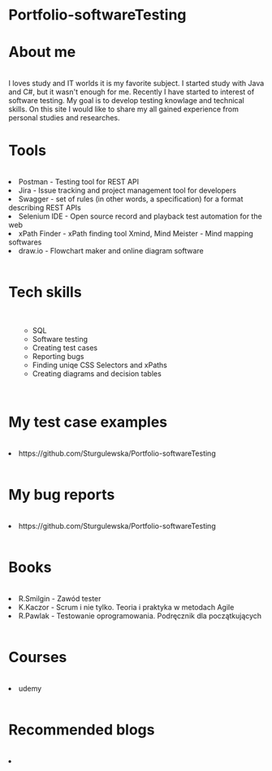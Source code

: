 # Portfolio-softwareTesting

# About me
<br>
I loves study and IT worlds it is my favorite subject. I started study with Java and C#, but it  wasn't enough for me. Recently I have started to interest of software testing. My goal is to develop testing knowlage and technical skills. On this site I would like to share my all gained experience from personal studies and researches.</br>

# Tools
<br>
<li>Postman - Testing tool for REST API</li>
<li>Jira - Issue tracking and project management tool for developers</li>
<li> Swagger - set of rules (in other words, a specification) for a format describing REST APIs</li>
<li>Selenium IDE - Open source record and playback test automation for the web</li>
<li> xPath Finder - xPath finding tool
Xmind, Mind Meister - Mind mapping softwares </li>
<li>draw.io - Flowchart maker and online diagram software</li></br>

# Tech skills
<br><ul><ul>
<li>SQL</li>
<li>Software testing</li>
<li>Creating test cases</li>
<li>Reporting bugs</li>
<li>Finding uniqe CSS Selectors and xPaths</li>
<li>Creating diagrams and decision tables</li>
</ul></ul></br>


# My test case examples
<br>
<li>https://github.com/Sturgulewska/Portfolio-softwareTesting</li></br>

# My bug reports
<br>
<li>https://github.com/Sturgulewska/Portfolio-softwareTesting</li></br>

# Books
<br>
<li>R.Smilgin - Zawód tester</li>
<li>K.Kaczor - Scrum i nie tylko. Teoria i praktyka w metodach Agile</li>
<li>R.Pawlak - Testowanie oprogramowania. Podręcznik dla początkujących</li>


</br>

# Courses
<br>
<li> udemy </li></br>

# Recommended blogs
<br>
<li> </li></br>

